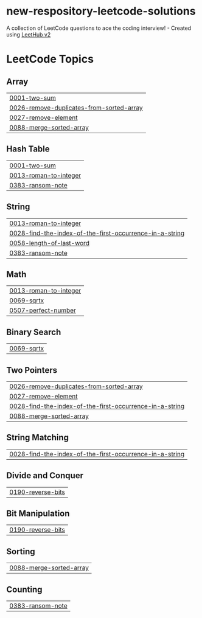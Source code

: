 # new-respository-leetcode-solutions
A collection of LeetCode questions to ace the coding interview! - Created using [LeetHub v2](https://github.com/arunbhardwaj/LeetHub-2.0)

<!---LeetCode Topics Start-->
# LeetCode Topics
## Array
|  |
| ------- |
| [0001-two-sum](https://github.com/paula9898/new-respository-leetcode-solutions/tree/master/0001-two-sum) |
| [0026-remove-duplicates-from-sorted-array](https://github.com/paula9898/new-respository-leetcode-solutions/tree/master/0026-remove-duplicates-from-sorted-array) |
| [0027-remove-element](https://github.com/paula9898/new-respository-leetcode-solutions/tree/master/0027-remove-element) |
| [0088-merge-sorted-array](https://github.com/paula9898/new-respository-leetcode-solutions/tree/master/0088-merge-sorted-array) |
## Hash Table
|  |
| ------- |
| [0001-two-sum](https://github.com/paula9898/new-respository-leetcode-solutions/tree/master/0001-two-sum) |
| [0013-roman-to-integer](https://github.com/paula9898/new-respository-leetcode-solutions/tree/master/0013-roman-to-integer) |
| [0383-ransom-note](https://github.com/paula9898/new-respository-leetcode-solutions/tree/master/0383-ransom-note) |
## String
|  |
| ------- |
| [0013-roman-to-integer](https://github.com/paula9898/new-respository-leetcode-solutions/tree/master/0013-roman-to-integer) |
| [0028-find-the-index-of-the-first-occurrence-in-a-string](https://github.com/paula9898/new-respository-leetcode-solutions/tree/master/0028-find-the-index-of-the-first-occurrence-in-a-string) |
| [0058-length-of-last-word](https://github.com/paula9898/new-respository-leetcode-solutions/tree/master/0058-length-of-last-word) |
| [0383-ransom-note](https://github.com/paula9898/new-respository-leetcode-solutions/tree/master/0383-ransom-note) |
## Math
|  |
| ------- |
| [0013-roman-to-integer](https://github.com/paula9898/new-respository-leetcode-solutions/tree/master/0013-roman-to-integer) |
| [0069-sqrtx](https://github.com/paula9898/new-respository-leetcode-solutions/tree/master/0069-sqrtx) |
| [0507-perfect-number](https://github.com/paula9898/new-respository-leetcode-solutions/tree/master/0507-perfect-number) |
## Binary Search
|  |
| ------- |
| [0069-sqrtx](https://github.com/paula9898/new-respository-leetcode-solutions/tree/master/0069-sqrtx) |
## Two Pointers
|  |
| ------- |
| [0026-remove-duplicates-from-sorted-array](https://github.com/paula9898/new-respository-leetcode-solutions/tree/master/0026-remove-duplicates-from-sorted-array) |
| [0027-remove-element](https://github.com/paula9898/new-respository-leetcode-solutions/tree/master/0027-remove-element) |
| [0028-find-the-index-of-the-first-occurrence-in-a-string](https://github.com/paula9898/new-respository-leetcode-solutions/tree/master/0028-find-the-index-of-the-first-occurrence-in-a-string) |
| [0088-merge-sorted-array](https://github.com/paula9898/new-respository-leetcode-solutions/tree/master/0088-merge-sorted-array) |
## String Matching
|  |
| ------- |
| [0028-find-the-index-of-the-first-occurrence-in-a-string](https://github.com/paula9898/new-respository-leetcode-solutions/tree/master/0028-find-the-index-of-the-first-occurrence-in-a-string) |
## Divide and Conquer
|  |
| ------- |
| [0190-reverse-bits](https://github.com/paula9898/new-respository-leetcode-solutions/tree/master/0190-reverse-bits) |
## Bit Manipulation
|  |
| ------- |
| [0190-reverse-bits](https://github.com/paula9898/new-respository-leetcode-solutions/tree/master/0190-reverse-bits) |
## Sorting
|  |
| ------- |
| [0088-merge-sorted-array](https://github.com/paula9898/new-respository-leetcode-solutions/tree/master/0088-merge-sorted-array) |
## Counting
|  |
| ------- |
| [0383-ransom-note](https://github.com/paula9898/new-respository-leetcode-solutions/tree/master/0383-ransom-note) |
<!---LeetCode Topics End-->